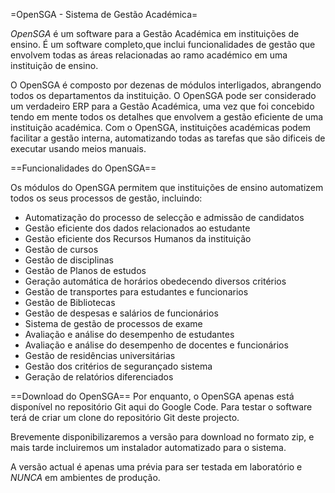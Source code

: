 =OpenSGA - Sistema de Gestão Académica=


*OpenSGA* é um software para a Gestão Académica em instituições de ensino. É um software completo,que inclui funcionalidades de gestão que envolvem todas as áreas relacionadas ao ramo académico em uma instituição de ensino.

O OpenSGA é composto por dezenas de módulos interligados, abrangendo todos os departamentos da instituição. O OpenSGA pode ser considerado um verdadeiro ERP para a Gestão Académica, uma vez que foi concebido tendo em mente todos os detalhes que envolvem a gestão eficiente de uma instituição académica. Com o OpenSGA, instituições académicas podem facilitar a gestão interna, automatizando todas as tarefas que são dificeis de executar usando meios manuais.

==Funcionalidades do OpenSGA==

Os módulos do OpenSGA permitem que instituições de ensino automatizem todos os seus processos de gestão, incluindo:

 * Automatização do processo de selecção e admissão de candidatos
 * Gestão eficiente dos dados relacionados ao estudante
 * Gestão eficiente dos Recursos Humanos da instituição
 * Gestão de cursos
 * Gestão de disciplinas
 * Gestão de Planos de estudos
 * Geração automática de horários obedecendo diversos critérios
 * Gestão de transportes para estudantes e funcionarios
 * Gestão de Bibliotecas
 * Gestão de despesas e salários de funcionários
 * Sistema de gestão de processos de exame
 * Avaliação e análise do desempenho de estudantes
 * Avaliação e análise do desempenho de docentes e funcionários
 * Gestão de residências universitárias
 * Gestão dos critérios de segurançado sistema
 * Geração de relatórios diferenciados

==Download do OpenSGA==
Por enquanto, o OpenSGA apenas está disponível no repositório Git aqui do Google Code. Para testar o software terá de criar um clone do repositório Git deste projecto.

Brevemente disponibilizaremos a versão para download no formato zip, e mais tarde incluiremos um instalador automatizado para o sistema.

A versão actual é apenas uma prévia para ser testada em laboratório e *NUNCA* em ambientes de produção.